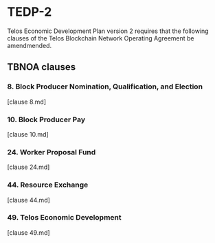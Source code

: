 # TEDP-2
Telos Economic Development Plan version 2 requires that the following clauses of the Telos Blockchain Network Operating Agreement be amendmended.

## TBNOA clauses

### 8. Block Producer Nomination, Qualification, and Election

[clause 8.md]

### 10. Block Producer Pay

[clause 10.md]

### 24. Worker Proposal Fund

[clause 24.md]

### 44. Resource Exchange

[clause 44.md]

### 49. Telos Economic Development

[clause 49.md]

